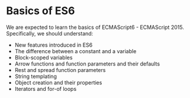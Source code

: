 # Basics of ES6

We are expected to learn the basics of ECMAScript6 - ECMAScript 2015. Specifically, we should understand:
- New features introduced in ES6
- The difference between a constant and a variable
- Block-scoped variables
- Arrow functions and function parameters and their defaults
- Rest and spread function parameters
- String templating
- Object creation and their properties
- Iterators and for-of loops